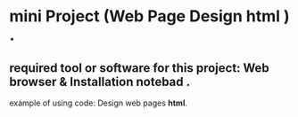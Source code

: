 # mini Project (Web Page Design html ) .
## required tool or software for this project: Web browser  & Installation notebad .
example of using code: Design web pages **html**.
